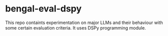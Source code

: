 # bengal-eval-dspy
This repo containts experimentation on major LLMs and their behaviour with some certain evaluation criteria. It uses DSPy programming module.
